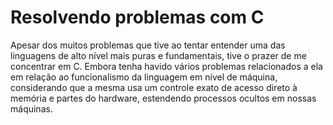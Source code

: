 # Resolvendo problemas com C
 Apesar dos muitos problemas que tive ao tentar entender uma das linguagens de alto nível mais puras e fundamentais, tive o prazer de me concentrar em C. Embora tenha havido vários problemas relacionados a ela em relação ao funcionalismo da linguagem em nível de máquina, considerando que a mesma usa um controle exato de acesso direto à memória e partes do hardware, estendendo processos ocultos em nossas máquinas. 
